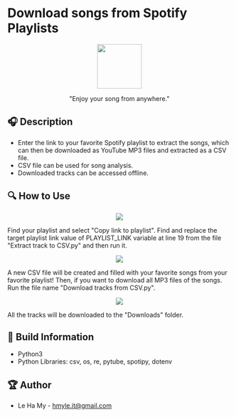 # Download songs from Spotify Playlists
<p align="center">
  <img width="100" src="https://cdn-icons-png.flaticon.com/512/8560/8560446.png">
</p>
<p align="center">"Enjoy your song from anywhere."</p>


## 🎧 Description
 - Enter the link to your favorite Spotify playlist to extract the songs, which can then be downloaded as YouTube MP3 files and extracted as a CSV file.
 - CSV file can be used for song analysis.
 - Downloaded tracks can be accessed offline.

## 🔍 How to Use
<p align="center"> 
<img src= 'https://github.com/hmyle/Download-songs-from-Spotify-Playlists/assets/116583355/6f33cdef-3cbd-46a5-99a6-ff2cd0d6f0c9'>
</p>

Find your playlist and select "Copy link to playlist". Find and replace the target playlist link value of PLAYLIST_LINK variable at line 19 from the file "Extract track to CSV.py" and then run it.

<p align="center"> 
<img src = 'https://github.com/hmyle/Download-songs-from-Spotify-Playlists/assets/116583355/15732a8b-d46c-4855-9e97-88e2a7871b7f'>
</p>

A new CSV file will be created and filled with your favorite songs from your favorite playlist! Then, if you want to download all MP3 files of the songs. Run the file name "Download tracks from CSV.py".

<p align="center"> 
<img src = 'https://github.com/hmyle/Download-songs-from-Spotify-Playlists/assets/116583355/cf3e1db5-9e3b-4362-9b1c-1e3e931c2672'>
</p>

All the tracks will be downloaded to the "Downloads" folder.

## 🔧 Build Information
 - Python3
 - Python Libraries: csv, os, re, pytube, spotipy, dotenv 

## 🏆 Author
- Le Ha My  - hmyle.it@gmail.com


